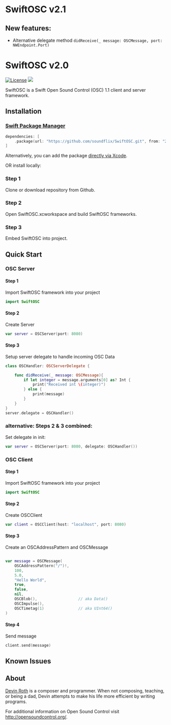 # SwiftOSC v2.1

## New features:
- Alternative delegate method `didReceive(_ message: OSCMessage, port: NWEndpoint.Port)`

# SwiftOSC v2.0

[![License](https://img.shields.io/cocoapods/l/SwiftOSC.svg?style=flat)](https://github.com/devinroth/SwiftOSC/blob/master/LICENSE)
<img src="https://img.shields.io/badge/in-swift5.3-orange.svg">

SwiftOSC is a Swift Open Sound Control (OSC) 1.1 client and server framework.


## Installation

### [Swift Package Manager](https://swift.org/package-manager/)

```swift
dependencies: [
    .package(url: "https://github.com/soundflix/SwiftOSC.git", from: "2.0")
]
```

Alternatively, you can add the package [directly via Xcode](https://developer.apple.com/documentation/xcode/adding_package_dependencies_to_your_app).

OR install locally:

### Step 1

Clone or download repository from Github.

### Step 2

Open SwiftOSC.xcworkspace and build SwiftOSC frameworks.

### Step 3

Embed SwiftOSC into project.



## Quick Start
### OSC Server
#### Step 1
Import SwiftOSC framework into your project
```swift
import SwiftOSC
```
#### Step 2
Create Server
```swift
var server = OSCServer(port: 8080)
```

#### Step 3
Setup server delegate to handle incoming OSC Data
```swift
class OSCHandler: OSCServerDelegate {

    func didReceive(_ message: OSCMessage){
        if let integer = message.arguments[0] as? Int {
            print("Received int \(integer)")
        } else {
            print(message)
        }
    }
}
server.delegate = OSCHandler()
```
### alternative: Steps 2 & 3 combined:
Set delegate in init:
```swift
var server = OSCServer(port: 8080, delegate: OSCHandler())
```

### OSC Client
#### Step 1
Import SwiftOSC framework into your project
```swift
import SwiftOSC
```
#### Step 2
Create OSCClient
```swift
var client = OSCClient(host: "localhost", port: 8080)
```
#### Step 3
Create an OSCAddressPattern and  OSCMessage
```swift

var message = OSCMessage(
    OSCAddressPattern("/")!,
    100,
    5.0,
    "Hello World",
    true,
    false,
    nil,
    OSCBlob(),                  // aka Data()
    OSCImpulse(),
    OSCTimetag(1)               // aka UInt64()
)
```
#### Step 4
Send message
```swift
client.send(message)
```
## Known Issues


## About

[Devin Roth](http://devinrothmusic.com) is a composer and programmer. When not composing, teaching, or being a dad, Devin attempts to make his life more efficient by writing programs.

For additional information on Open Sound Control visit http://opensoundcontrol.org/.
